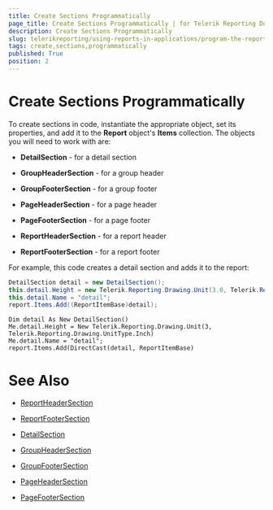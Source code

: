 ```yaml
---
title: Create Sections Programmatically
page_title: Create Sections Programmatically | for Telerik Reporting Documentation
description: Create Sections Programmatically
slug: telerikreporting/using-reports-in-applications/program-the-report-definition/create-sections-programmatically
tags: create,sections,programmatically
published: True
position: 2
---
```


# Create Sections Programmatically



To create sections in code, instantiate the appropriate object, set its properties, and add it to the __Report__ object's __Items__ collection. The objects you will need to work with are:

*  __DetailSection__ - for a detail section

*  __GroupHeaderSection__ - for a group header

*  __GroupFooterSection__ - for a group footer

*  __PageHeaderSection__ - for a page header

*  __PageFooterSection__ - for a page footer

*  __ReportHeaderSection__ - for a report header

*  __ReportFooterSection__ - for a report footer

For example, this code creates a detail section and adds it to the report:

    
````C#
DetailSection detail = new DetailSection();
this.detail.Height = new Telerik.Reporting.Drawing.Unit(3.0, Telerik.Reporting.Drawing.UnitType.Inch);
this.detail.Name = "detail";
report.Items.Add((ReportItemBase)detail);
````
````VB.NET
Dim detail As New DetailSection()
Me.detail.Height = New Telerik.Reporting.Drawing.Unit(3, Telerik.Reporting.Drawing.UnitType.Inch)
Me.detail.Name = "detail";
report.Items.Add(DirectCast(detail, ReportItemBase)
````

# See Also
 

* [ReportHeaderSection](/reporting/api/Telerik.Reporting.ReportHeaderSection)  

* [ReportFooterSection](/reporting/api/Telerik.Reporting.ReportFooterSection)  

* [DetailSection](/reporting/api/Telerik.Reporting.DetailSection)  

* [GroupHeaderSection](/reporting/api/Telerik.Reporting.GroupHeaderSection)  

* [GroupFooterSection](/reporting/api/Telerik.Reporting.GroupFooterSection)  

* [PageHeaderSection](/reporting/api/Telerik.Reporting.PageHeaderSection)  

* [PageFooterSection](/reporting/api/Telerik.Reporting.PageFooterSection)

